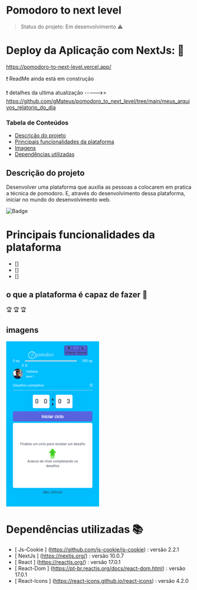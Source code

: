 # Pomodoro to next level


> Status do projeto: Em desenvolvimento :warning:

# Deploy da Aplicação com NextJs: :dash:

https://pomodoro-to-next-level.vercel.app/

:heavy_exclamation_mark: ReadMe ainda está em construção


:heavy_exclamation_mark: detalhes da ultima atualização ----->> https://github.com/gMateus/pomodoro_to_next_level/tree/main/meus_arquivos_relatorio_do_dia


### Tabela de Conteúdos
   * [Descrição do projeto](#descricao-do-projeto)
   * [Principais funcionalidades da plataforma](#principais-funcionalidades-da-plataforma)
   * [Imagens](#imagens)
   * [Dependências utilizadas](#dependencias-utilizadas)

## Descrição do projeto
<p aling="justify"> 
Desenvolver uma plataforma que auxilia as pessoas a colocarem em pratica a técnica de pomodoro. 
E, através do desenvolvimento dessa plataforma, iniciar no mundo do desenvolvimento web.
</p>

![Badge](https://img.shields.io/static/v1?label=email&message=mateusguerreiro11@hotmail.com&color=blue&style=for-the-badge&logo=EMAIL)


# Principais funcionalidades da plataforma

- []
- []
- []


## o que a plataforma é capaz de fazer :checkered_flag:

:trophy: 
:trophy:
:trophy:




## imagens

<img src="https://github.com/gMateus/pomodoro_to_next_level/blob/main/imagens_da_aplicacao/localhost_3000_(Moto%20G4)%20(2).png" width="50%" height="50%" />


# Dependências utilizadas :books:

- [ Js-Cookie   ] (https://github.com/js-cookie/js-cookie)        : versão 2.2.1
- [ NextJs      ] (https://nextjs.org/)                           : versão 10.0.7
- [ React       ] (https://reactjs.org/)                          : versão 17.0.1
- [ React-Dom   ] (https://pt-br.reactjs.org/docs/react-dom.html) : versão 17.0.1
- [ React-Icons ] (https://react-icons.github.io/react-icons)     : versão 4.2.0

